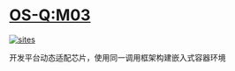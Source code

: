﻿# [OS-Q:M03](https://github.com/OS-Q)

[![sites](http://182.61.61.133/link/resources/head.png)](http://www.OS-Q.com)

开发平台动态适配芯片，使用同一调用框架构建嵌入式容器环境
